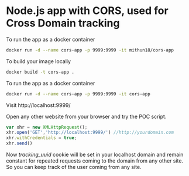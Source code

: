 # Node.js app with CORS, used for Cross Domain tracking

To run the app as a docker container
```bash
docker run -d --name cors-app -p 9999:9999 -it mithun18/cors-app
```

To build your image locally
```bash
docker build -t cors-app .
```

To run the app as a docker container
```bash
docker run -d --name cors-app -p 9999:9999 -it cors-app
```

Visit http://localhost:9999/

Open any other website from your browser and try the POC script.

```javascript
var xhr = new XMLHttpRequest();
xhr.open('GET','http://localhost:9999/') //http://yourdomain.com
xhr.withCredentials = true;
xhr.send()
```

Now *tracking_uuid* cookie will be set in your localhost domain and remain constant for repeated requests coming to the domain from any other site. So you can keep track of the user coming from any site.
